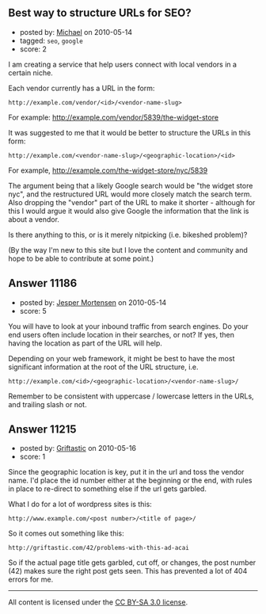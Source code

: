 ## Best way to structure URLs for SEO?

- posted by: [Michael](https://stackexchange.com/users/-1/2774-michael) on 2010-05-14
- tagged: `seo`, `google`
- score: 2

I am creating a service that help users connect with local vendors in a certain niche.

Each vendor currently has a URL in the form:

    http://example.com/vendor/<id>/<vendor-name-slug>

For example:
http://example.com/vendor/5839/the-widget-store

It was suggested to me that it would be better to structure the URLs in this form:

    http://example.com/<vendor-name-slug>/<geographic-location>/<id>

For example,
http://example.com/the-widget-store/nyc/5839

The argument being that a likely Google search would be "the widget store nyc", and the restructured URL would more closely match the search term.  Also dropping the "vendor" part of the URL to make it shorter - although for this I would argue it would also give Google the information that the link is about a vendor.

Is there anything to this, or is it merely nitpicking (i.e. bikeshed problem)?

(By the way I'm new to this site but I love the content and community and hope to be able to contribute at some point.)


## Answer 11186

- posted by: [Jesper Mortensen](https://stackexchange.com/users/-1/1261-jesper-mortensen) on 2010-05-14
- score: 5

You will have to look at your inbound traffic from search engines. Do your end users often include location in their searches, or not? If yes, then having the location as part of the URL will help.

Depending on your web framework, it might be best to have the most significant information at the root of the URL structure, i.e.

    http://example.com/<id>/<geographic-location>/<vendor-name-slug>/

Remember to be consistent with uppercase / lowercase letters in the URLs, and trailing slash or not.


## Answer 11215

- posted by: [Griftastic](https://stackexchange.com/users/-1/3446-griftastic) on 2010-05-16
- score: 1

Since the geographic location is key, put it in the url and toss the vendor name.  I'd place the id number either at the beginning or the end, with rules in place to re-direct to something else if the url gets garbled.


What I do for a lot of wordpress sites is this:

    http://www.example.com/<post number>/<title of page>/
So it comes out something like this:

    http://griftastic.com/42/problems-with-this-ad-acai
So if the actual page title gets garbled, cut off, or changes, the post number (42) makes sure the right post gets seen.  This has prevented a lot of 404 errors for me.



---

All content is licensed under the [CC BY-SA 3.0 license](https://creativecommons.org/licenses/by-sa/3.0/).

